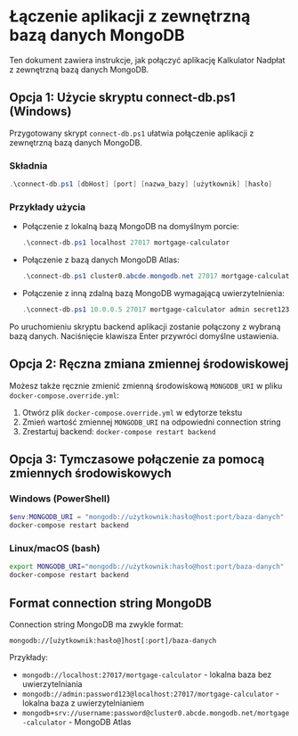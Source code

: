 # Łączenie aplikacji z zewnętrzną bazą danych MongoDB

Ten dokument zawiera instrukcje, jak połączyć aplikację Kalkulator Nadpłat z zewnętrzną bazą danych MongoDB.

## Opcja 1: Użycie skryptu connect-db.ps1 (Windows)

Przygotowany skrypt `connect-db.ps1` ułatwia połączenie aplikacji z zewnętrzną bazą danych MongoDB.

### Składnia

```powershell
.\connect-db.ps1 [dbHost] [port] [nazwa_bazy] [użytkownik] [hasło]
```

### Przykłady użycia

- Połączenie z lokalną bazą MongoDB na domyślnym porcie:
  ```powershell
  .\connect-db.ps1 localhost 27017 mortgage-calculator
  ```

- Połączenie z bazą danych MongoDB Atlas:
  ```powershell
  .\connect-db.ps1 cluster0.abcde.mongodb.net 27017 mortgage-calculator userABC passwordXYZ
  ```

- Połączenie z inną zdalną bazą MongoDB wymagającą uwierzytelnienia:
  ```powershell
  .\connect-db.ps1 10.0.0.5 27017 mortgage-calculator admin secret123
  ```

Po uruchomieniu skryptu backend aplikacji zostanie połączony z wybraną bazą danych. Naciśnięcie klawisza Enter przywróci domyślne ustawienia.

## Opcja 2: Ręczna zmiana zmiennej środowiskowej

Możesz także ręcznie zmienić zmienną środowiskową `MONGODB_URI` w pliku `docker-compose.override.yml`:

1. Otwórz plik `docker-compose.override.yml` w edytorze tekstu
2. Zmień wartość zmiennej `MONGODB_URI` na odpowiedni connection string
3. Zrestartuj backend: `docker-compose restart backend`

## Opcja 3: Tymczasowe połączenie za pomocą zmiennych środowiskowych

### Windows (PowerShell)

```powershell
$env:MONGODB_URI = "mongodb://użytkownik:hasło@host:port/baza-danych"
docker-compose restart backend
```

### Linux/macOS (bash)

```bash
export MONGODB_URI="mongodb://użytkownik:hasło@host:port/baza-danych"
docker-compose restart backend
```

## Format connection string MongoDB

Connection string MongoDB ma zwykle format:

```
mongodb://[użytkownik:hasło@]host[:port]/baza-danych
```

Przykłady:
- `mongodb://localhost:27017/mortgage-calculator` - lokalna baza bez uwierzytelniania
- `mongodb://admin:password123@localhost:27017/mortgage-calculator` - lokalna baza z uwierzytelnianiem
- `mongodb+srv://username:password@cluster0.abcde.mongodb.net/mortgage-calculator` - MongoDB Atlas 